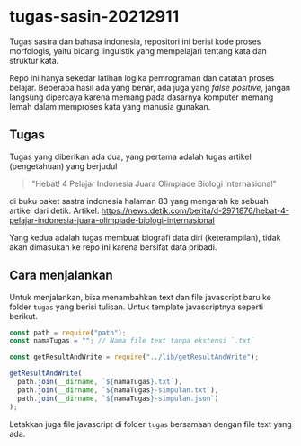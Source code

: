 # tugas-sasin-20212911

Tugas sastra dan bahasa indonesia, repositori ini berisi kode proses morfologis, yaitu bidang linguistik yang mempelajari tentang kata dan struktur kata.

Repo ini hanya sekedar latihan logika pemrograman dan catatan proses belajar. Beberapa hasil ada yang benar, ada juga yang _false positive_, jangan langsung dipercaya karena memang pada dasarnya komputer memang lemah dalam memproses kata yang manusia gunakan.

## Tugas

Tugas yang diberikan ada dua, yang pertama adalah tugas artikel (pengetahuan) yang berjudul

> "Hebat! 4 Pelajar Indonesia Juara Olimpiade Biologi Internasional"

di buku paket sastra indonesia halaman 83 yang mengarah ke sebuah artikel dari detik.
Artikel: https://news.detik.com/berita/d-2971876/hebat-4-pelajar-indonesia-juara-olimpiade-biologi-internasional

Yang kedua adalah tugas membuat biografi data diri (keterampilan), tidak akan dimasukan ke repo ini karena bersifat data pribadi.

## Cara menjalankan

Untuk menjalankan, bisa menambahkan text dan file javascript baru ke folder `tugas` yang berisi tulisan. Untuk template javascriptnya seperti berikut.

```js
const path = require("path");
const namaTugas = ""; // Nama file text tanpa ekstensi `.txt`

const getResultAndWrite = require("../lib/getResultAndWrite");

getResultAndWrite(
  path.join(__dirname, `${namaTugas}.txt`),
  path.join(__dirname, `${namaTugas}-simpulan.txt`),
  path.join(__dirname, `${namaTugas}-simpulan.json`)
);
```

Letakkan juga file javascript di folder `tugas` bersamaan dengan file text yang ada.
